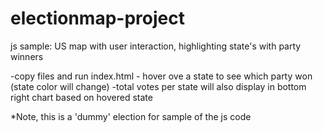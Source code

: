 # electionmap-project
js sample: US map with user interaction, highlighting state's with party winners 

-copy files and run index.html - hover ove a state to see which party won (state color will change)
-total votes per state will also display in bottom right chart based on hovered state
 
 *Note, this is a 'dummy' election for sample of the js code
